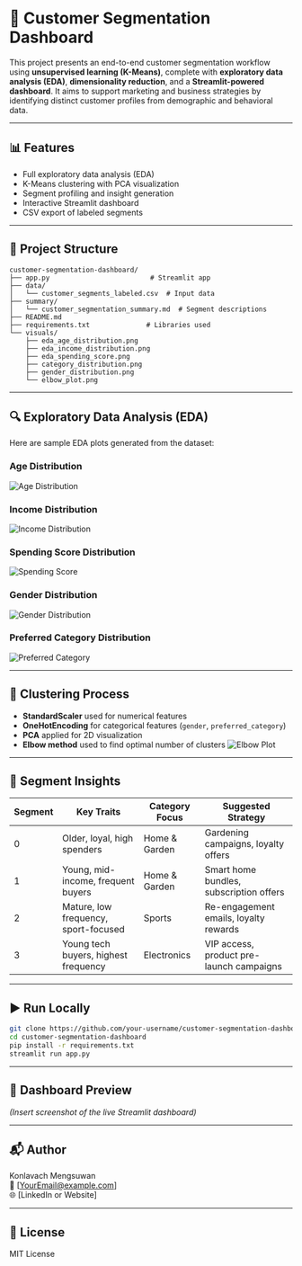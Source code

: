 # 🧠 Customer Segmentation Dashboard

This project presents an end-to-end customer segmentation workflow using **unsupervised learning (K-Means)**, complete with **exploratory data analysis (EDA)**, **dimensionality reduction**, and a **Streamlit-powered dashboard**. It aims to support marketing and business strategies by identifying distinct customer profiles from demographic and behavioral data.

---

## 📊 Features

- Full exploratory data analysis (EDA)
- K-Means clustering with PCA visualization
- Segment profiling and insight generation
- Interactive Streamlit dashboard
- CSV export of labeled segments

---

## 📁 Project Structure

```
customer-segmentation-dashboard/
├── app.py                         # Streamlit app
├── data/
│   └── customer_segments_labeled.csv  # Input data
├── summary/
│   └── customer_segmentation_summary.md  # Segment descriptions
├── README.md
├── requirements.txt              # Libraries used
└── visuals/
    ├── eda_age_distribution.png
    ├── eda_income_distribution.png
    ├── eda_spending_score.png
    ├── category_distribution.png
    ├── gender_distribution.png
    └── elbow_plot.png
```

---

## 🔍 Exploratory Data Analysis (EDA)

Here are sample EDA plots generated from the dataset:

### Age Distribution
![Age Distribution](visuals/eda_age_distribution.png)

### Income Distribution
![Income Distribution](visuals/eda_income_distribution.png)

### Spending Score Distribution
![Spending Score](visuals/eda_spending_score.png)

### Gender Distribution
![Gender Distribution](visuals/gender_distribution.png)

### Preferred Category Distribution
![Preferred Category](visuals/category_distribution.png)

---

## 🧪 Clustering Process

- **StandardScaler** used for numerical features
- **OneHotEncoding** for categorical features (`gender`, `preferred_category`)
- **PCA** applied for 2D visualization
- **Elbow method** used to find optimal number of clusters
![Elbow Plot](visuals/elbow_plot.png)

---

## 📌 Segment Insights

| Segment | Key Traits                                | Category Focus     | Suggested Strategy                        |
|---------|--------------------------------------------|--------------------|--------------------------------------------|
| 0       | Older, loyal, high spenders                | Home & Garden      | Gardening campaigns, loyalty offers       |
| 1       | Young, mid-income, frequent buyers         | Home & Garden      | Smart home bundles, subscription offers   |
| 2       | Mature, low frequency, sport-focused       | Sports             | Re-engagement emails, loyalty rewards     |
| 3       | Young tech buyers, highest frequency       | Electronics        | VIP access, product pre-launch campaigns  |

---

## ▶️ Run Locally

```bash
git clone https://github.com/your-username/customer-segmentation-dashboard.git
cd customer-segmentation-dashboard
pip install -r requirements.txt
streamlit run app.py
```

---

## 📸 Dashboard Preview

*(Insert screenshot of the live Streamlit dashboard)*

---

## 📬 Author

Konlavach Mengsuwan  
📧 [YourEmail@example.com]  
🌐 [LinkedIn or Website]  

---

## 📝 License

MIT License

